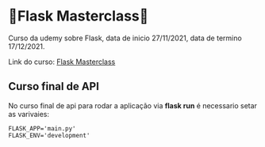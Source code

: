 # 🐉Flask Masterclass🐉

Curso da udemy sobre Flask, data de inicio 27/11/2021, data de termino 17/12/2021.

Link do curso: [Flask Masterclass](https://www.udemy.com/course/criando-aplicacoes-com-flask-docker/) 

## Curso final de API

No curso final de api para rodar a aplicação via **flask run** é necessario setar as varivaies:

```Console
FLASK_APP='main.py'
FLASK_ENV='development'
```
